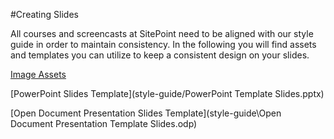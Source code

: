 #Creating Slides

All courses and screencasts at SitePoint need to be aligned with our style guide in order to maintain consistency. 
In the following you will find assets and templates you can utilize to keep a consistent design on your slides.

[Image Assets](style-guide/Assets)

[PowerPoint Slides Template](style-guide/PowerPoint Template Slides.pptx)

[Open Document Presentation Slides Template](style-guide\Open Document Presentation Template Slides.odp)
